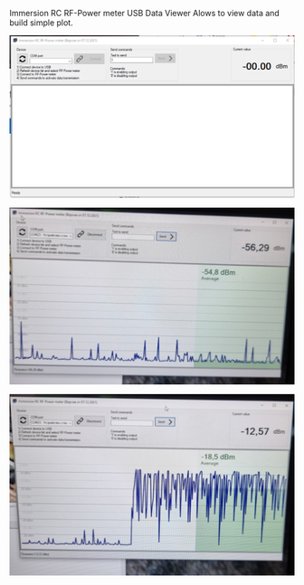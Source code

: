 Immersion RC RF-Power meter USB Data Viewer
Alows to view data and build simple plot.


<p align="center">
  <img src="./Screenshot 2021-12-07 180641.png" alt="Size Limit CLI" width="738">
</p>

<p align="center">
  <img src="./-2147483648_-212813.jpg" alt="Size Limit CLI" width="738">
</p>

<p align="center">
  <img src="./-2147483648_-212817.jpg" alt="Size Limit CLI" width="738">
</p>